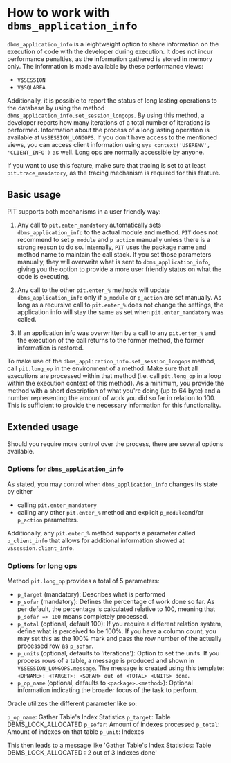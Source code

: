 # How to work with `dbms_application_info`

`dbms_application_info` is a leightweight option to share information on the execution of code with the developer during execution. It does not incur performance penalties, as the information gathered is stored in memory only. The information is made available by these performance views:

- `V$SESSION`
- `V$SQLAREA`

Additionally, it is possible to report the status of long lasting operations to the database by using the method `dbms_application_info.set_session_longops`. By using this method, a developer reports how many iterations of a total number of iterations is performed. Information about the process of a long lasting operation is available at `V$SESSION_LONGOPS`. If you don't have access to the mentioned views, you can access client information using `sys_context('USERENV', 'CLIENT_INFO')`  as well. Long ops are normally accessible by anyone.

If you want to use this feature, make sure that tracing is set to at least `pit.trace_mandatory`, as the tracing mechanism is required for this feature.

## Basic usage
PIT supports both mechanisms in a user friendly way:

1. Any call to `pit.enter_mandatory` automatically sets `dbms_application_info` to the actual module and method. `PIT` does not recommend to set `p_module` and `p_action` manually unless there is a strong reason to do so. Internally, `PIT` uses the package name and method name to maintain the call stack. If you set those parameters manually, they will overwrite what is sent to `dbms_application_info`, giving you the option to provide a more user friendly status on what the code is executing.

2. Any call to the other `pit.enter_%` methods will update `dbms_application_info` only if `p_module` or `p_action` are set manually. As long as a recursive call to `pit.enter_%` does not change the settings, the application info will stay the same as set when `pit.enter_mandatory` was called.

3. If an application info was overwritten by a call to any `pit.enter_%` and the execution of the call returns to the former method, the former information is restored.

To make use of the `dbms_application_info.set_session_longops` method, call `pit.long_op` in the environment of a method. Make sure that all executions are processed within that method (i.e. call `pit.long_op` in a loop within the execution context of this method). As a minimum, you provide the method with a short description of what you're doing (up to 64 byte) and a number representing the amount of work you did so far in relation to 100. This is sufficient to provide the necessary information for this functionality.

## Extended usage
Should you require more control over the process, there are several options available.

### Options for `dbms_application_info`
As stated, you may control when `dbms_application_info` changes its state by either

- calling `pit.enter_mandatory`
- calling any other `pit.enter_%` method and explicit `p_module`and/or `p_action` parameters.

Additionally, any `pit.enter_%` method supports a parameter called `p_client_info` that allows for additional information showed at `v$session.client_info`. 

### Options for long ops
Method `pit.long_op` provides a total of 5 parameters:

- `p_target` (mandatory): Describes what is performed
- `p_sofar` (mandatory): Defines the percentage of work done so far. As per default, the percentage is calculated relative to 100, meaning that `p_sofar => 100` means completely processed.
- `p_total` (optional, default 100): If you require a different relation system, define what is perceived to be 100%. If you have a column count, you may set this as the 100% mark and pass the row number of the actually processed row as `p_sofar`.
- `p_units` (optional, defaults to 'iterations'): Option to set the units. If you process rows of a table, a message is produced and shown in `V$SESSION_LONGOPS.message`. The message is created using this template: `<OPNAME>: <TARGET>: <SOFAR> out of <TOTAL> <UNITS> done`.
- `p_op_name` (optional, defaults to `<package>.<method>`): Optional information indicating the broader focus of the task to perform.

Oracle utilizes the different parameter like so:

`p_op_name`: Gather Table's Index Statistics
`p_target`: Table DBMS_LOCK_ALLOCATED
`p_sofar`: Amount of indexes processed
`p_total`: Amount of indexes on that table
`p_unit`: Indexes

This then leads to a message like 'Gather Table's Index Statistics: Table DBMS_LOCK_ALLOCATED : 2 out of 3 Indexes done'
